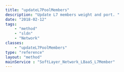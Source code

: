 ```yaml
---
title: "updateL7PoolMembers"
description: "Update L7 members weight and port. "
date: "2018-02-12"
tags:
    - "method"
    - "sldn"
    - "Network"
classes:
    - "updateL7PoolMembers"
type: "reference"
layout: "method"
mainService : "SoftLayer_Network_LBaaS_L7Member"
---
```

